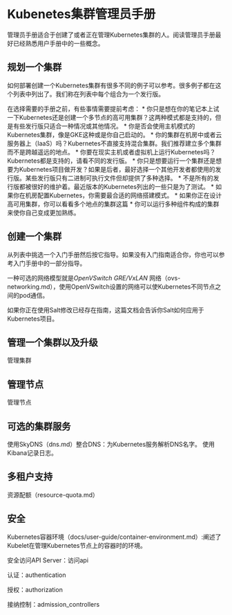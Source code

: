 
# Kubenetes集群管理员手册

管理员手册适合于创建了或者正在管理Kubernetes集群的人。阅读管理员手册最好已经熟悉用户手册中的一些概念。

## 规划一个集群

如何部署创建一个Kubernetes集群有很多不同的例子可以参考。很多例子都在这个列表中列出了。我们称在列表中每个组合为一个发行版。

在选择需要的手册之前，有些事情需要提前考虑：
* 
你只是想在你的笔记本上试一下Kubernetes还是创建一个多节点的高可用集群？这两种模式都是支持的，但是有些发行版只适合一种情况或其他情况。
* 
你是否会使用主机模式的Kubernetes集群，像是GKE这种或是你自己启动的。
* 
 你的集群在机房中或者云服务器上（IaaS）吗？Kubernetes不直接支持混合集群。我们推荐建立多个集群而不是跨越遥远的地点。
* 
 你要在现实主机或者虚拟机上运行Kubernetes吗？Kubernetes都是支持的，请看不同的发行版。
* 
 你只是想要运行一个集群还是想要为Kubernetes项目做开发？如果是后者，最好选择一个其他开发者都使用的发行版。某些发行版只有二进制可执行文件但却提供了多种选择。
* 
 不是所有的发行版都被很好的维护着。最近版本的Kubernetes列出的一些只是为了测试。
* 
 如果你在机房配置Kubernetes，你需要最合适的网络搭建模式。
* 
 如果你正在设计高可用集群，你可以看看多个地点的集群这篇
* 
 你可以运行多种组件构成的集群来使你自己变成更加熟练。


## 创建一个集群

从列表中挑选一个入门手册然后按它指导。如果没有入门指南适合你，你也可以参考入门手册中的一部分指导。

一种可选的网络模型就是*OpenVSwitch GRE/VxLAN* 网络（ovs-networking.md），使用OpenVSwitch设置的网络可以使Kubernetes不同节点之间的pod通信。

如果你正在使用Salt修改已经存在指南，这篇文档会告诉你Salt如何应用于Kubernetes项目。


## 管理一个集群以及升级


管理集群


## 管理节点


管理节点


## 可选的集群服务


使用SkyDNS（dns.md）整合DNS：为Kubernetes服务解析DNS名字。
使用Kibana记录日志。


## 多租户支持


资源配额（resource-quota.md）


## 安全


Kubernetes容器环境（docs/user-guide/container-environment.md）:阐述了Kubelet在管理Kubernetes节点上的容器时的环境。

安全访问API Server：访问api

认证：authentication

授权：authorization

接纳控制：admission_controllers

